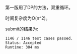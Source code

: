 第一版用了DP的方法，双重循环。

时间复杂度为O(n^2)。

submit的结果为:
```
1146 / 1146 test cases passed.
Status: Accepted
Runtime: 304 ms
```
